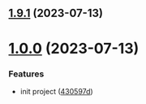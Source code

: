 ## [1.9.1](https://github.com/dkhunt27/thunder-client-env-templater/compare/v1.0.0...v1.9.1) (2023-07-13)



# [1.0.0](https://github.com/dkhunt27/thunder-client-env-templater/compare/430597d5d209219c95476f2deb1789cecca6daba...v1.0.0) (2023-07-13)


### Features

* init project ([430597d](https://github.com/dkhunt27/thunder-client-env-templater/commit/430597d5d209219c95476f2deb1789cecca6daba))



